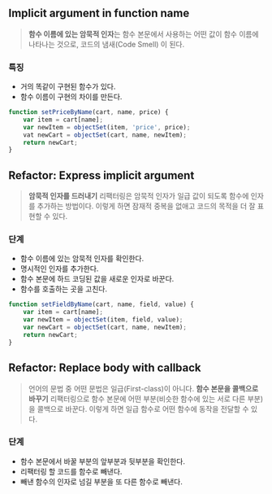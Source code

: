 ## Implicit argument in function name

> **함수 이름에 있는 암묵적 인자**는 함수 본문에서 사용하는 어떤 값이 함수 이름에 나타나는 것으로, 코드의 냄새(Code Smell) 이 된다.

### 특징

- 거의 똑같이 구현된 함수가 있다.
- 함수 이름이 구현의 차이를 만든다.

```javascript
function setPriceByName(cart, name, price) {
	var item = cart[name];
	var newItem = objectSet(item, 'price', price);
	vat newCart = objectSet(cart, name, newItem);
	return newCart;
}
```

## Refactor: Express implicit argument

> **암묵적 인자를 드러내기** 리팩터링은 암묵적 인자가 일급 값이 되도록 함수에 인자를 추가하는 방법이다.
> 이렇게 하면 잠재적 중복을 없애고 코드의 목적을 더 잘 표현할 수 있다.


### 단계

- 함수 이름에 있는 암묵적 인자를 확인한다.
- 명시적인 인자를 추가한다.
- 함수 본문에 하드 코딩된 값을 새로운 인자로 바꾼다.
- 함수를 호출하는 곳을 고친다.

```javascript
function setFieldByName(cart, name, field, value) {
	var item = cart[name];
	var newItem = objectSet(item, field, value);
	var newCart = objectSet(cart, name, newItem);
	return newCart;
}
```


## Refactor: Replace body with callback

> 언어의 문법 중 어떤 문법은 일급(First-class)이 아니다.
> **함수 본문을 콜백으로 바꾸기** 리팩터링으로 함수 본문에 어떤 부분(비슷한 함수에 있는 서로 다른 부분)을 콜백으로 바꾼다.
> 이렇게 하면 일급 함수로 어떤 함수에 동작을 전달할 수 있다.


### 단계

- 함수 본문에서 바꿀 부분의 앞부분과 뒷부분을 확인한다.
- 리팩터링 할 코드를 함수로 빼낸다.
- 빼낸 함수의 인자로 넘길 부분을 또 다른 함수로 빼낸다.